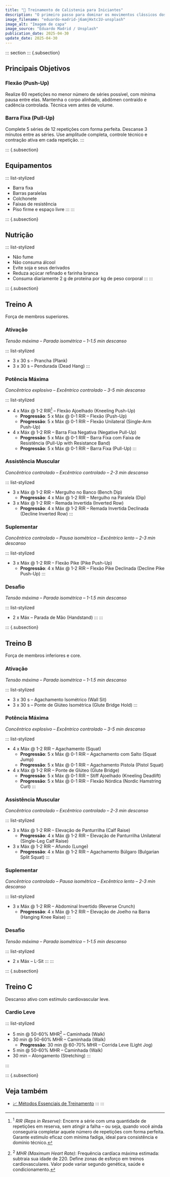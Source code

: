```yaml
---
title: "🤸 Treinamento de Calistenia para Iniciantes"
description: "O primeiro passo para dominar os movimentos clássicos dos protagonistas de anime."
image_filename: "eduardo-madrid-j6amjHxtc1U-unsplash"
image_alt: "Imagem de capa"
image_source: "Eduardo Madrid / Unsplash"
publication_date: 2025-04-30
update_date: 2025-04-30
---
```

::: section
::: {.subsection}
## Principais Objetivos

### Flexão (Push-Up)

Realize 60 repetições no menor número de séries possível, com mínima pausa entre elas. Mantenha o corpo alinhado, abdômen contraído e cadência controlada. Técnica vem antes de volume.

### Barra Fixa (Pull-Up)

Complete 5 séries de 12 repetições com forma perfeita. Descanse 3 minutos entre as séries. Use amplitude completa, controle técnico e contração ativa em cada repetição.
:::

::: {.subsection}
## Equipamentos

::: list-stylized
* Barra fixa
* Barras paralelas
* Colchonete
* Faixas de resistência
* Piso firme e espaço livre
:::
:::

::: {.subsection}
## Nutrição

::: list-stylized
* Não fume
* Não consuma álcool
* Evite soja e seus derivados
* Reduza açúcar refinado e farinha branca
* Consuma diariamente 2 g de proteína por kg de peso corporal
:::
:::

::: {.subsection}
<hgroup>
## Treino A
<p class="subheading">Força de membros superiores.</p>
</hgroup>

### Ativação

_Tensão máxima – Parada isométrica – 1-1.5 min descanso_

::: list-stylized
* 3 x 30 s – Prancha (Plank)
* 3 x 30 s – Pendurada (Dead Hang)
:::

### Potência Máxima

_Concêntrico explosivo – Excêntrico controlado – 3-5 min descanso_

::: list-stylized
* 4 x Máx @ 1-2 RIR[^1] – Flexão Ajoelhado (Kneeling Push-Up)
  + **Progressão**: 5 x Máx @ 0-1 RIR – Flexão (Push-Up)
  + **Progressão**: 5 x Máx @ 0-1 RIR – Flexão Unilateral (Single-Arm Push-Up)
* 4 x Máx @ 1-2 RIR – Barra Fixa Negativa (Negative Pull-Up)
  + **Progressão**: 5 x Máx @ 0-1 RIR – Barra Fixa com Faixa de Resistência (Pull-Up with Resistance Band)
  + **Progressão**: 5 x Máx @ 0-1 RIR – Barra Fixa (Pull-Up)
:::

[^1]: <sup>1</sup> _RIR (Reps in Reserve)_: Encerre a série com uma quantidade de repetições em reserva, sem atingir a falha – ou seja, quando você ainda conseguiria completar aquele número de repetições com forma perfeita. Garante estímulo eficaz com mínima fadiga, ideal para consistência e domínio técnico.

### Assistência Muscular

_Concêntrico controlado – Excêntrico controlado – 2-3 min descanso_

::: list-stylized
* 3 x Máx @ 1-2 RIR – Mergulho no Banco (Bench Dip)
  + **Progressão**: 4 x Máx @ 1-2 RIR – Mergulho na Paralela (Dip)
* 3 x Máx @ 1-2 RIR – Remada Invertida (Inverted Row)
  + **Progressão**: 4 x Máx @ 1-2 RIR – Remada Invertida Declinada (Decline Inverted Row)
:::

### Suplementar

_Concêntrico controlado – Pausa isométrica – Excêntrico lento – 2-3 min descanso_

::: list-stylized
* 3 x Máx @ 1-2 RIR – Flexão Pike (Pike Push-Up)
  + **Progressão**: 4 x Máx @ 1-2 RIR – Flexão Pike Declinada (Decline Pike Push-Up)
:::

### Desafio

_Tensão máxima – Parada isométrica – 1-1.5 min descanso_

::: list-stylized
* 2 x Máx – Parada de Mão (Handstand)
:::
:::

::: {.subsection}
<hgroup>
## Treino B
<p class="subheading">Força de membros inferiores e core.</p>
</hgroup>

### Ativação

_Tensão máxima – Parada isométrica – 1-1.5 min descanso_

::: list-stylized
* 3 x 30 s – Agachamento Isométrico (Wall Sit)
* 3 x 30 s – Ponte de Glúteo Isométrica (Glute Bridge Hold)
:::

### Potência Máxima

_Concêntrico explosivo – Excêntrico controlado – 3-5 min descanso_

::: list-stylized
* 4 x Máx @ 1-2 RIR – Agachamento (Squat)
  + **Progressão**: 5 x Máx @ 0-1 RIR – Agachamento com Salto (Squat Jump)
  + **Progressão**: 5 x Máx @ 0-1 RIR – Agachamento Pistola (Pistol Squat)
* 4 x Máx @ 1-2 RIR – Ponte de Glúteo (Glute Bridge)
  + **Progressão**: 5 x Máx @ 0-1 RIR – Stiff Ajoelhado (Kneeling Deadlift)
  + **Progressão**: 5 x Máx @ 0-1 RIR – Flexão Nórdica (Nordic Hamstring Curl)
:::

### Assistência Muscular

_Concêntrico controlado – Excêntrico controlado – 2-3 min descanso_


::: list-stylized
* 3 x Máx @ 1-2 RIR – Elevação de Panturrilha (Calf Raise)
  + **Progressão**: 4 x Máx @ 1-2 RIR – Elevação de Panturrilha Unilateral (Single-Leg Calf Raise)
* 3 x Máx @ 1-2 RIR – Afundo (Lunge)
  + **Progressão**: 4 x Máx @ 1-2 RIR – Agachamento Búlgaro (Bulgarian Split Squat)
:::

### Suplementar

_Concêntrico controlado – Pausa isométrica – Excêntrico lento – 2-3 min descanso_

::: list-stylized
* 3 x Máx @ 1-2 RIR – Abdominal Invertido (Reverse Crunch)
  + **Progressão**: 4 x Máx @ 1-2 RIR – Elevação de Joelho na Barra (Hanging Knee Raise)
:::

### Desafio

_Tensão máxima – Parada isométrica – 1-1.5 min descanso_

::: list-stylized
* 2 x Máx – L-Sit
:::
:::

::: {.subsection}
<hgroup>
## Treino C
<p class="subheading">Descanso ativo com estímulo cardiovascular leve.</p>
</hgroup>

### Cardio Leve

::: list-stylized
* 5 min @ 50-60% MHR[^2] – Caminhada (Walk)
* 30 min @ 50-60% MHR – Caminhada (Walk)
  + **Progressão**: 30 min @ 60-70% MHR – Corrida Leve (Light Jog)
* 5 min @ 50-60% MHR – Caminhada (Walk)
* 30 min – Alongamento (Stretching)
:::

[^2]: <sup>2</sup> _MHR (Maximum Heart Rate)_: Frequência cardíaca máxima estimada: subtraia sua idade de 220. Define zonas de esforço em treinos cardiovasculares. Valor pode variar segundo genética, saúde e condicionamento.

:::

::: {.subsection}
## Veja também
* [📈 Métodos Essenciais de Treinamento](/essential-training-methods/)
:::
:::
